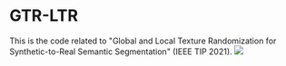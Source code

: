 # GTR-LTR
This is the code related to "Global and Local Texture Randomization for Synthetic-to-Real Semantic Segmentation" (IEEE TIP 2021).
![](./Pic_GTR.png)

